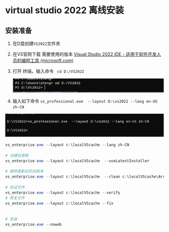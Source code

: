 # virtual studio 2022 离线安装

## 安装准备

1. 在D盘创建`VS2022`文件夹 

2. 在VS官网下载 需要使用的版本 [Visual Studio 2022 IDE - 适用于软件开发人员的编程工具 (microsoft.com)](https://visualstudio.microsoft.com/zh-hans/vs/)

3. 打开 终端，输入命令 ` cd D:/VS2022`

   ![image-20221113182232347](./images/image-20221113182232347.png)

4. 输入如下命令 `vs_professional.exe  --layout D:\vs2022 --lang en-US zh-CN`

![image-20221113181839739](./images/image-20221113181839739.png)

```powershell
vs_enterprise.exe --layout c:\localVScache --lang zh-CN

# 创建后更新
vs_enterprise.exe --layout c:\localVScache  --useLatestInstaller

# 删除更新后的旧版本
vs_enterprise.exe --layout c:\localVScache  --clean c:\localVScache\Archive\1cd70189-fc55-4583-8ad8-a2711e928325\Catalog.json

# 验证文件
vs_enterprise.exe --layout c:\localVScache --verify
# 修复文件
vs_enterprise.exe --layout c:\localVScache --fix


# 安装
vs_enterprise.exe --noweb
```

